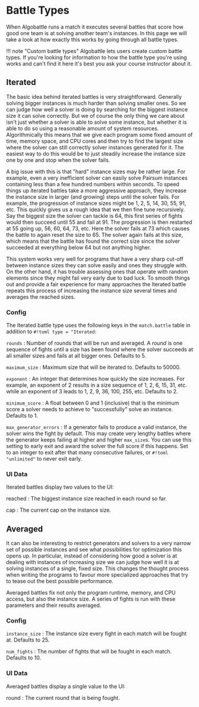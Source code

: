 # Battle Types

When Algobattle runs a match it executes several battles that score how good one team is at solving another team's
instances. In this page we will take a look at how exactly this works by going through all battle types.

!!! note "Custom battle types"
    Algobattle lets users create custom battle types. If you're looking for information to how the battle type you're
    using works and can't find it here it's best you ask your course instructor about it.

## Iterated

The basic idea behind iterated battles is very straightforward. Generally solving bigger instances is much harder than
solving smaller ones. So we can judge how well a solver is doing by searching for the biggest instance size it can
solve correctly. But we of course the only thing we care about isn't just whether a solver is able to solve some
instance, but whether it is able to do so using a reasonable amount of system resources. 
Algorithmically this means that we give each program some fixed amount of time, memory space, and CPU cores and then
try to find the largest size where the solver can still correctly solver instances generated for it. The easiest way to
do this would be to just steadily increase the instance size one by one and stop when the solver fails.

A big issue with this is that "hard" instance sizes may be rather large. For example, even a very inefficient solver
can easily solve Pairsum instances containing less than a few hundred numbers within seconds. To speed things up
iterated battles take a more aggressive approach, they increase the instance size in larger (and growing) steps until
the solver fails. For example, the progression of instance sizes might be 1, 2, 5, 14, 30, 55, 91, etc. This quickly
gives us a rough idea that we then fine tune recursively. Say the biggest size the solver can tackle is 64, this first
series of fights would then succeed until 55 and fail at 91. The progression is then restarted at 55 going up, 56, 60, 64,
73, etc. Here the solver fails at 73 which causes the battle to again reset the size to 65. The solver again fails at
this size, which means that the battle has found the correct size since the solver succeeded at everything below 64 but
not anything higher.

This system works very well for programs that have a very sharp cut-off between instance sizes they can solve easily and
ones they struggle with. On the other hand, it has trouble assessing ones that operate with random elements since they
might fail very early due to bad luck. To smooth things out and provide a fair experience for many approaches the
Iterated battle repeats this process of increasing the instance size several times and averages the reached sizes.

### Config

The Iterated battle type uses the following keys in the `match.battle` table in addition to `#!toml type = "Iterated`:

`rounds`
: Number of rounds that will be run and averaged. A _round_ is one sequence of fights until a size has been found
where the solver succeeds at all smaller sizes and fails at all bigger ones. Defaults to 5.

`maximum_size`
: Maximum size that will be iterated to. Defaults to 50000.

`exponent`
: An integer that determines how quickly the size increases. For example, an exponent of 2 results in a size sequence
of 1, 2, 6, 15, 31, etc. while an exponent of 3 leads to 1, 2, 9, 36, 100, 255, etc. Defaults to 2.

`minimum_score`
: A float between 0 and 1 (inclusive) that is the minimum score a solver needs to achieve to "successfully" solve
an instance. Defaults to 1.

`max_generator_errors`
: If a generator fails to produce a valid instance, the solver wins the fight by default. This may create very lengthy
battles where the generator keeps failing at higher and higher `max_size`s. You can use this setting to early exit and
award the solver the full score if this happens. Set to an integer to exit after that many consecutive failures, or
`#!toml "unlimited"` to never exit early.

### UI Data

Iterated battles display two values to the UI:

reached
: The biggest instance size reached in each round so far.

cap
: The current cap on the instance size.

## Averaged

It can also be interesting to restrict generators and solvers to a very narrow set of possible instances and see what
possibilities for optimization this opens up. In particular, instead of considering how good a solver is at dealing
with instances of increasing size we can judge how well it is at solving instances of a single, fixed size. This
changes the thought process when writing the programs to favour more specialized approaches that try to tease out the
best possible performance.

Averaged battles fix not only the program runtime, memory, and CPU access, but also the instance size. A series of
fights is run with these parameters and their results averaged.

### Config

`instance_size`
: The instance size every fight in each match will be fought at. Defaults to 25.

`num_fights`
: The number of fights that will be fought in each match. Defaults to 10.

### UI Data

Averaged battles display a single value to the UI:

round
: The current round that is being fought.
